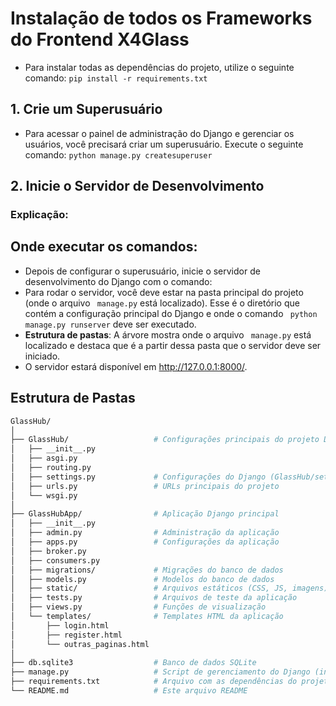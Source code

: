 # Instalação de todos os Frameworks do Frontend X4Glass
- Para instalar todas as dependências do projeto, utilize o seguinte comando:
```pip install -r requirements.txt```

## 1. Crie um Superusuário
- Para acessar o painel de administração do Django e gerenciar os usuários, você precisará criar um superusuário. Execute o seguinte comando:
```python manage.py createsuperuser``` 

## 2. Inicie o Servidor de Desenvolvimento
### Explicação:
## Onde executar os comandos:
- Depois de configurar o superusuário, inicie o servidor de desenvolvimento do Django com o comando:
- Para rodar o servidor, você deve estar na pasta principal do projeto (onde o arquivo ``` manage.py``` está localizado). Esse é o diretório que contém a configuração principal do Django e onde o comando ``` python manage.py runserver```  deve ser executado.
- **Estrutura de pastas**: A árvore mostra onde o arquivo ``` manage.py```  está localizado e destaca que é a partir dessa pasta que o servidor deve ser iniciado.
- O servidor estará disponível em http://127.0.0.1:8000/.

## Estrutura de Pastas
```bash
GlassHub/
│
├── GlassHub/                   # Configurações principais do projeto Django
│   ├── __init__.py
│   ├── asgi.py
│   ├── routing.py
│   ├── settings.py             # Configurações do Django (GlassHub/settings.py)
│   ├── urls.py                 # URLs principais do projeto
│   └── wsgi.py
│
├── GlassHubApp/                # Aplicação Django principal
│   ├── __init__.py
│   ├── admin.py                # Administração da aplicação
│   ├── apps.py                 # Configurações da aplicação
│   ├── broker.py
│   ├── consumers.py
│   ├── migrations/             # Migrações do banco de dados
│   ├── models.py               # Modelos do banco de dados
│   ├── static/                 # Arquivos estáticos (CSS, JS, imagens)
│   ├── tests.py                # Arquivos de teste da aplicação
│   ├── views.py                # Funções de visualização
│   └── templates/              # Templates HTML da aplicação
│       ├── login.html
│       ├── register.html
│       └── outras_paginas.html
│
├── db.sqlite3                  # Banco de dados SQLite
├── manage.py                   # Script de gerenciamento do Django (iniciar o projeto)
├── requirements.txt            # Arquivo com as dependências do projeto
└── README.md                   # Este arquivo README
